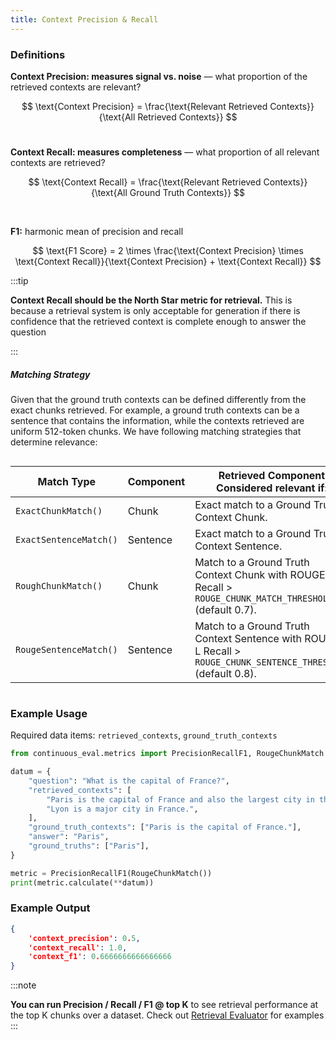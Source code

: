 ```yaml
---
title: Context Precision & Recall
---
```


### Definitions

**Context Precision: measures signal vs. noise** — what proportion of the retrieved contexts are relevant?

$$
\text{Context Precision} = \frac{\text{Relevant Retrieved Contexts}}{\text{All Retrieved Contexts}}
$$
<br>

**Context Recall: measures completeness** — what proportion of all relevant contexts are retrieved?

$$
\text{Context Recall} = \frac{\text{Relevant Retrieved Contexts}}{\text{All Ground Truth Contexts}}
$$

<br>

**F1:** harmonic mean of precision and recall

$$
\text{F1 Score} = 2 \times \frac{\text{Context Precision} \times \text{Context Recall}}{\text{Context Precision} + \text{Context Recall}}
$$


:::tip

**Context Recall should be the North Star metric for retrieval.**
This is because a retrieval system is only acceptable for generation if there is confidence that the retrieved context is complete enough to answer the question

:::


##### Matching Strategy

Given that the ground truth contexts can be defined differently from the exact chunks retrieved. For example, a ground truth contexts can be a sentence that contains the information, while the contexts retrieved are uniform 512-token chunks. We have following matching strategies that determine relevance:

<style>
    code {
        white-space: nowrap;
    }
</style>

<div style="overflow-x:auto; font-size: small">
    <table cellpadding="5" cellspacing="0">
        <thead>
            <tr>
                <th>Match Type</th>
                <th>Component</th>
                <th>Retrieved Component Considered relevant if:</th>
            </tr>
        </thead>
        <tbody>
            <tr>
                <td><code>ExactChunkMatch()</code></td>
                <td>Chunk</td>
                <td>Exact match to a Ground Truth Context Chunk.</td>
            </tr>
            <tr>
                <td><code>ExactSentenceMatch()</code></td>
                <td>Sentence</td>
                <td>Exact match to a Ground Truth Context Sentence.</td>
            </tr>
            <tr>
                <td><code>RoughChunkMatch()</code></td>
                <td>Chunk</td>
                <td>Match to a Ground Truth Context Chunk with ROUGE-L Recall &gt; <code>ROUGE_CHUNK_MATCH_THRESHOLD</code> (default 0.7).</td>
            </tr>
            <tr>
                <td><code>RougeSentenceMatch()</code></td>
                <td>Sentence</td>
                <td>Match to a Ground Truth Context Sentence with ROUGE-L Recall &gt; <code>ROUGE_CHUNK_SENTENCE_THRESHOLD</code> (default 0.8).</td>
            </tr>
        </tbody>
    </table>
</div>

### Example Usage

Required data items: `retrieved_contexts`, `ground_truth_contexts`

```python
from continuous_eval.metrics import PrecisionRecallF1, RougeChunkMatch

datum = {
    "question": "What is the capital of France?",
    "retrieved_contexts": [
        "Paris is the capital of France and also the largest city in the country.",
        "Lyon is a major city in France.",
    ],
    "ground_truth_contexts": ["Paris is the capital of France."],
    "answer": "Paris",
    "ground_truths": ["Paris"],
}

metric = PrecisionRecallF1(RougeChunkMatch())
print(metric.calculate(**datum))
```

### Example Output

```JSON
{
    'context_precision': 0.5, 
    'context_recall': 1.0, 
    'context_f1': 0.6666666666666666
}
```

:::note

**You can run Precision / Recall / F1 @ top K** to see retrieval performance at the top K chunks over a dataset.
Check out <a href="/evaluators/evaluator#retrievalevaluator">Retrieval Evaluator</a> for examples
:::